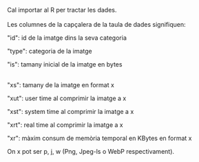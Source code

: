 Cal importar al R per tractar les dades.
<br></br>
Les columnes de la capçalera de la taula de dades signifiquen:

"id": id de la imatge dins la seva categoria

"type": categoria de la imatge

"is": tamany inicial de la imatge en bytes
<br></br>

"xs": tamany de la imatge en format x

"xut": user time al comprimir la imatge a x

"xst": system time al comprimir la imatge a x

"xrt": real time al comprimir la imatge a x

"xr": màxim consum de memòria temporal en KBytes en format x

On x pot ser p, j, w (Png, Jpeg-ls o WebP respectivament).

